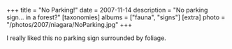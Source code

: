 +++
title = "No Parking!"
date = 2007-11-14
description = "No parking sign... in a forest?"
[taxonomies]
albums = ["fauna", "signs"]
[extra]
photo = "/photos/2007/niagara/NoParking.jpg"
+++

I really liked this no parking sign surrounded by foliage.
